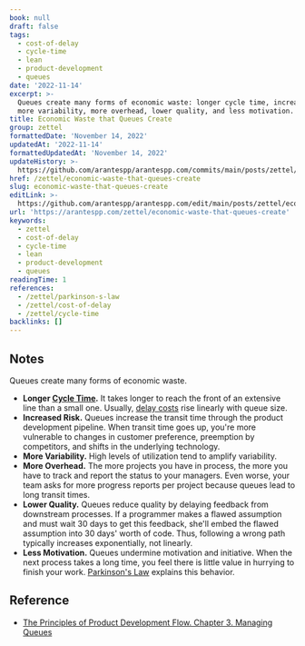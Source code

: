 ```yaml
---
book: null
draft: false
tags:
  - cost-of-delay
  - cycle-time
  - lean
  - product-development
  - queues
date: '2022-11-14'
excerpt: >-
  Queues create many forms of economic waste: longer cycle time, increased risk,
  more variability, more overhead, lower quality, and less motivation.
title: Economic Waste that Queues Create
group: zettel
formattedDate: 'November 14, 2022'
updatedAt: '2022-11-14'
formattedUpdatedAt: 'November 14, 2022'
updateHistory: >-
  https://github.com/arantespp/arantespp.com/commits/main/posts/zettel/economic-waste-that-queues-create.md
href: /zettel/economic-waste-that-queues-create
slug: economic-waste-that-queues-create
editLink: >-
  https://github.com/arantespp/arantespp.com/edit/main/posts/zettel/economic-waste-that-queues-create.md
url: 'https://arantespp.com/zettel/economic-waste-that-queues-create'
keywords:
  - zettel
  - cost-of-delay
  - cycle-time
  - lean
  - product-development
  - queues
readingTime: 1
references:
  - /zettel/parkinson-s-law
  - /zettel/cost-of-delay
  - /zettel/cycle-time
backlinks: []
---
```


## Notes

Queues create many forms of economic waste.

- **Longer [Cycle Time](/zettel/cycle-time).** It takes longer to reach the front of an extensive line than a small one. Usually, [delay costs](/zettel/cost-of-delay) rise linearly with queue size.
- **Increased Risk.** Queues increase the transit time through the product development pipeline. When transit time goes up, you're more vulnerable to changes in customer preference, preemption by competitors, and shifts in the underlying technology.
- **More Variability.** High levels of utilization tend to amplify variability.
- **More Overhead.** The more projects you have in process, the more you have to track and report the status to your managers. Even worse, your team asks for more progress reports per project because queues lead to long transit times.
- **Lower Quality.** Queues reduce quality by delaying feedback from downstream processes. If a programmer makes a flawed assumption and must wait 30 days to get this feedback, she'll embed the flawed assumption into 30 days' worth of code. Thus, following a wrong path typically increases exponentially, not linearly.
- **Less Motivation.** Queues undermine motivation and initiative. When the next process takes a long time, you feel there is little value in hurrying to finish your work. [Parkinson's Law](/zettel/parkinson-s-law) explains this behavior.

## Reference

- [The Principles of Product Development Flow. Chapter 3. Managing Queues](/books/the-principles-of-product-development-flow#3-managing-queues)
